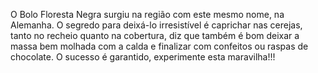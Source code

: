 O Bolo Floresta Negra surgiu na região com este mesmo nome, na Alemanha. O segredo para deixá-lo irresistível é caprichar nas cerejas, tanto no recheio quanto na cobertura, diz que também é bom deixar a massa bem molhada com a calda e finalizar com confeitos ou raspas de chocolate. O sucesso é garantido, experimente esta maravilha!!!